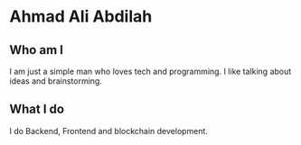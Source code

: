 # Ahmad Ali Abdilah

## Who am I

I am just a simple man who loves tech and programming. I like talking about ideas and brainstorming.

## What I do

I do Backend, Frontend and blockchain development.
